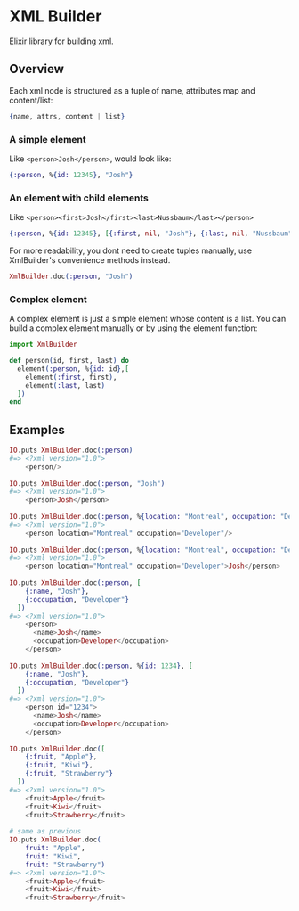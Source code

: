 XML Builder
=======

Elixir library for building xml.

## Overview

Each xml node is structured as a tuple of name, attributes map and content/list:

```elixir
{name, attrs, content | list}
```

### A simple element

Like `<person>Josh</person>`, would look like:

```elixir
{:person, %{id: 12345}, "Josh"}
```

### An element with child elements

Like `<person><first>Josh</first><last>Nussbaum</last></person>`

```elixir
{:person, %{id: 12345}, [{:first, nil, "Josh"}, {:last, nil, "Nussbaum"}]}
```

For more readability, you dont need to create tuples manually, use XmlBuilder's convenience methods instead.

```elixir
XmlBuilder.doc(:person, "Josh")
```

### Complex element

A complex element is just a simple element whose content is a list. You can build a complex element manually or by using the element function:

```elixir
import XmlBuilder

def person(id, first, last) do
  element(:person, %{id: id},[
    element(:first, first),
    element(:last, last)
  ])
end
```

## Examples

```elixir
IO.puts XmlBuilder.doc(:person)
#=> <?xml version="1.0">
    <person/>
 
IO.puts XmlBuilder.doc(:person, "Josh")
#=> <?xml version="1.0">
    <person>Josh</person>
 
IO.puts XmlBuilder.doc(:person, %{location: "Montreal", occupation: "Developer"})
#=> <?xml version="1.0">
    <person location="Montreal" occupation="Developer"/>
 
IO.puts XmlBuilder.doc(:person, %{location: "Montreal", occupation: "Developer"}, "Josh")
#=> <?xml version="1.0">
    <person location="Montreal" occupation="Developer">Josh</person>
 
IO.puts XmlBuilder.doc(:person, [
    {:name, "Josh"},
    {:occupation, "Developer"}
  ])
#=> <?xml version="1.0">
    <person>
      <name>Josh</name>
      <occupation>Developer</occupation>
    </person>
 
IO.puts XmlBuilder.doc(:person, %{id: 1234}, [
    {:name, "Josh"},
    {:occupation, "Developer"}
  ])
#=> <?xml version="1.0">
    <person id="1234">
      <name>Josh</name>
      <occupation>Developer</occupation>
    </person>
 
IO.puts XmlBuilder.doc([
    {:fruit, "Apple"},
    {:fruit, "Kiwi"},
    {:fruit, "Strawberry"}
  ])
#=> <?xml version="1.0">
    <fruit>Apple</fruit>
    <fruit>Kiwi</fruit>
    <fruit>Strawberry</fruit>
 
# same as previous
IO.puts XmlBuilder.doc(
    fruit: "Apple",
    fruit: "Kiwi",
    fruit: "Strawberry")
#=> <?xml version="1.0">
    <fruit>Apple</fruit>
    <fruit>Kiwi</fruit>
    <fruit>Strawberry</fruit>
```
